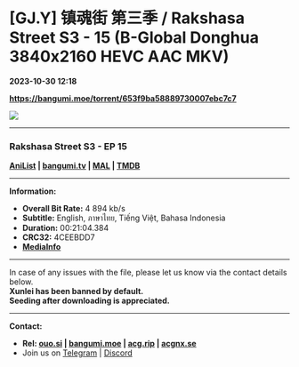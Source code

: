 # [GJ.Y] 镇魂街 第三季 / Rakshasa Street S3 - 15 (B-Global Donghua 3840x2160 HEVC AAC MKV)

**2023-10-30 12:18**

**https://bangumi.moe/torrent/653f9ba58889730007ebc7c7**

![](https://rr1---bg.raws.dev/bfs/intl/management/601e3a0bd990ec09786ff7ef6bc8264d4f005828.png@960w_540h_100Q_1c.jpg)

* * *

### **__Rakshasa Street S3__** - EP 15

**[AniList](https://anilist.co/anime/156080) | [bangumi.tv](https://bgm.tv/subject/405210) | [MAL](https://myanimelist.net/anime/55790) | [TMDB](https://www.themoviedb.org/tv/70923)**

* * *

**Information:**

*   **Overall Bit Rate:** 4 894 kb/s
*   **Subtitle:** English, ภาษาไทย, Tiếng Việt, Bahasa Indonesia
*   **Duration:** 00:21:04.384
*   **CRC32:** 4CEEBDD7
*   **[MediaInfo](https://rr1---nfo.raws.dev/%5BGJ.Y%5D%20%E9%95%87%E9%AD%82%E8%A1%97%20%E7%AC%AC%E4%B8%89%E5%AD%A3%20-%2015%20%28B-Global%20Donghua%203840x2160%20HEVC%20AAC%20MKV%29%20%5B4CEEBDD7%5D.mkv.nfo)**

* * *

In case of any issues with the file, please let us know via the contact details below.  
**Xunlei has been banned by default.**  
**Seeding after downloading is appreciated.**

* * *

**Contact:**

*   **Rel: [ouo.si](https://ouo.si/user/BraveSail) | [bangumi.moe](https://bangumi.moe/search/63e4b7585fa12c0007949b88) | [acg.rip](https://acg.rip/user/5570) | [acgnx.se](https://share.acgnx.se/user-529-1.html)**
*   Join us on [Telegram](https://kirara-fantasia.moe/telegram) | [Discord](https://kirara-fantasia.moe/discord)